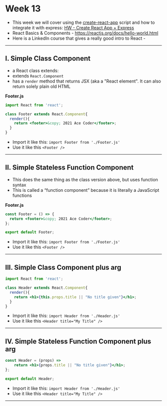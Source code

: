 # Week 13

- This week we will cover using the [create-react-app](https://reactjs.org/docs/create-a-new-react-app.html) script and how to integrate it with express: [HW - Create React App + Express](../hw-notes/HW-create-react-app-plus-express.md)
- React Basics & Components - https://reactjs.org/docs/hello-world.html
- Here is a LinkedIn course that gives a really good intro to React - 

<hr>

## I. Simple Class Component

- a React class extends:
 - extends `React.Component`
 - has a `render` method that returns JSX (aka a "React element". It can also return solely plain old HTML

**Footer.js**

```jsx
import React from 'react';

class Footer extends React.Component{
  render(){
    return <footer>&copy; 2021 Ace Coder</footer>;
  }
}
```

- Import it like this: `import Footer from './Footer.js'`
- Use it like this `<Footer />`

<hr>

## II. Simple Stateless Function Component 

- This does the same thing as the class version above, but uses function syntax
- This is called a “function component” because it is literally a JavaScript functions


**Footer.js**

```jsx
const Footer = () => {
  return <footer>&copy; 2021 Ace Coder</footer>;
};

export default Footer;
```

- Import it like this: `import Footer from './Footer.js'`
- Use it like this `<Footer />`

<hr>

## III. Simple Class Component plus arg

```jsx
import React from 'react';

class Header extends React.Component{
  render(){
    return <h1>{this.props.title || "No title given"}</h1>;
  }
}
```

- Import it like this: `import Header from './Header.js'`
- Use it like this `<Header title="My Title" />`

<hr>

## IV. Simple Stateless Function Component plus arg

```jsx
const Header = (props) => 
    return <h1>{props.title || "No title given"}</h1>;
};

export default Header;
```

- Import it like this: `import Header from './Header.js'`
- Use it like this `<Header title="My Title" />`

<hr>
